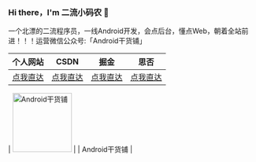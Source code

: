 ### Hi there，I'm 二流小码农 👋

一个北漂的二流程序员，一线Android开发，会点后台，懂点Web，朝着全站前进！！！运营微信公众号:「Android干货铺」


|  个人网站  |  CSDN  |  掘金  |  思否  |
|  ----  | ----  | --- | --- |
| [点我直达](https://www.vipandroid.cn/) | [点我直达](https://blog.csdn.net/ming_147)|[点我直达](https://juejin.cn/user/1398234520239095)| [点我直达](https://segmentfault.com/u/abnerming888)|


|  <img src="https://abnerming888.github.io/index/image/abner.jpg" width="120" height="120" alt="Android干货铺"/>  |
|  Android干货铺  |


